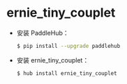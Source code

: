# ernie_tiny_couplet
* 安装 PaddleHub：

    ```bash
    $ pip install --upgrade paddlehub
    ```

* 安装 ernie_tiny_couplet：

    ```bash
    $ hub install ernie_tiny_couplet
    ```
